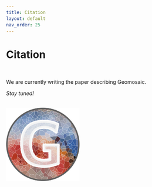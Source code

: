```yaml
---
title: Citation
layout: default
nav_order: 25
---
```


# Citation

<br>

We are currently writing the paper describing Geomosaic. 

*Stay tuned!*

<br>

<img src="assets/images/favicon.png" alt="drawing" width="200"/>
